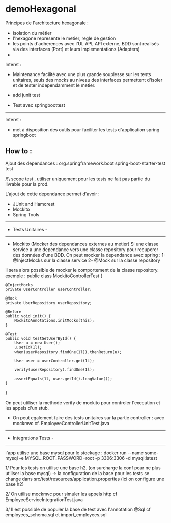 # demoHexagonal
Principes de l'architecture hexagonale :
- isolation du métier
- l'hexagone represente le metier, regle de gestion
- les points d'adherences avec l'UI, API, API externe, BDD sont realisés via des interfaces (Port) et leurs implementations (Adapters)
-

Interet :
- Maintenance facilité avec une plus grande souplesse sur les tests unitaires, seuls des mocks au niveau des interfaces permettent d'isoler et de tester independamment le metier.


- add junit test


- Test avec springboottest
---------------------------
Interet :
- met à disposition des outils pour faciliter les tests d'application spring springboot


How to :
--------

Ajout des dependances :
<dependency>
    <groupId>org.springframework.boot</groupId>
    <artifactId>spring-boot-starter-test</artifactId>
    <scope>test</scope>
</dependency>

/!\ scope test , utiliser uniquement pour les tests ne fait pas partie du livrable pour la prod.

L'ajout de cette dependance permet d'avoir :
- JUnit and Hamcrest
- Mockito
- Spring Tools


-------------------
- Tests Unitaires -
-------------------

- Mockito (Mocker des dependances externes au metier)
Si une classe service a une dependance vers une classe repository pour recuperer des données d'une BDD.
On peut mocker la dependance avec spring :
  1- @InjectMocks sur la classe service
  2- @Mock sur la classe repository

il sera alors possible de mocker le comportement de la classe repository.
exemple :
public class MockitoControllerTest {

    @InjectMocks
    private UserController userController;

    @Mock
    private UserRepository userRepository;

    @Before
    public void init() {
        MockitoAnnotations.initMocks(this);
    }

    @Test
    public void testGetUserById() {
        User u = new User();
        u.setId(1l);
        when(userRepository.findOne(1l)).thenReturn(u);

        User user = userController.get(1L);

        verify(userRepository).findOne(1l);

        assertEquals(1l, user.getId().longValue());
    }
}

On peut utiliser la methode verify  de mockito pour controler l'execution et les appels d'un stub.

- On peut egalement faire des tests unitaires sur la partie controller :
avec mockmvc
cf. EmployeeControllerUnitTest.java



----------------------
- Integrations Tests -
----------------------

l'app utilise une base mysql pour le stockage :
 docker run --name some-mysql -e MYSQL_ROOT_PASSWORD=root -p 3306:3306 -d mysql:latest

1/ Pour les tests on utilise une base h2. (on surcharge la conf pour ne plus utiliser la base mysql)
 -> la configuration de la base pour les tests se change dans src/test/resources/application.properties (ici on configure une base h2)

2/ On utilise mockmvc pour simuler les appels http
cf EmployeeServiceIntegrationTest.java

3/ Il est possible de populer la base de test avec l'annotation @Sql
cf employees_schema.sql et import_employees.sql
